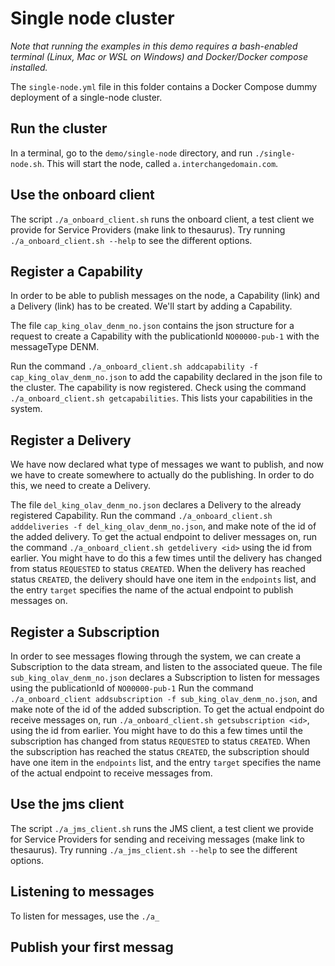# Single node cluster

*Note that running the examples in this demo requires a bash-enabled terminal (Linux, Mac or WSL on Windows) and Docker/Docker compose installed.*

The `single-node.yml` file in this folder contains a Docker Compose dummy deployment of a single-node cluster.

## Run the cluster

In a terminal, go to the `demo/single-node` directory, and run `./single-node.sh`.
This will start the node, called `a.interchangedomain.com`.

## Use the onboard client
The script `./a_onboard_client.sh` runs the onboard client, a test client we provide for Service Providers (make link to thesaurus).
Try running `./a_onboard_client.sh --help` to see the different options.

## Register a Capability

In order to be able to publish messages on the node, a Capability (link) and a Delivery (link) has to be created.
We'll start by adding a Capability.

The file `cap_king_olav_denm_no.json` contains the json structure for a request to create a Capability with the publicationId `NO00000-pub-1` with the messageType DENM.

Run the command `./a_onboard_client.sh addcapability -f cap_king_olav_denm_no.json` to add the capability declared in the json file to the cluster.
The capability is now registered. Check using the command `./a_onboard_client.sh getcapabilities`. This lists your capabilities in the system.

## Register a Delivery

We have now declared what type of messages we want to publish, and now we have to create somewhere to actually do the publishing.
In order to do this, we need to create a Delivery.

The file `del_king_olav_denm_no.json` declares a Delivery to the already registered Capability. 
Run the command `./a_onboard_client.sh adddeliveries -f del_king_olav_denm_no.json`, and make note of the id of the added delivery.
To get the actual endpoint to deliver messages on, run the command `./a_onboard_client.sh getdelivery <id>` using the id from earlier.
You might have to do this a few times until the delivery has changed from status `REQUESTED` to status `CREATED`.
When the delivery has reached status `CREATED`, the delivery should have one item in the `endpoints` list, and the entry `target` specifies the name
of the actual endpoint to publish messages on.

## Register a Subscription

In order to see messages flowing through the system, we can create a Subscription to the data stream, and listen to the associated queue.
The file `sub_king_olav_denm_no.json` declares a Subscription to listen for messages using the publicationId of `NO00000-pub-1`
Run the command `./a_onboard_client addsubscription -f sub_king_olav_denm_no.json`, and make note of the id of the added subscription.
To get the actual endpoint do receive messages on, run `./a_onboard_client.sh getsubscription <id>`, using the id from earlier.
You might have to do this a few times until the subscription has changed from status `REQUESTED` to status `CREATED`.
When the subscription has reached the status `CREATED`, the subscription should have one item in the `endpoints` list, and the entry `target` specifies the name
of the actual endpoint to receive messages from.

## Use the jms client
The script `./a_jms_client.sh` runs the JMS client, a test client we provide for Service Providers for sending and receiving messages (make link to thesaurus).
Try running `./a_jms_client.sh --help` to see the different options.

## Listening to messages

To listen for messages, use the `./a_`

## Publish your first messag


